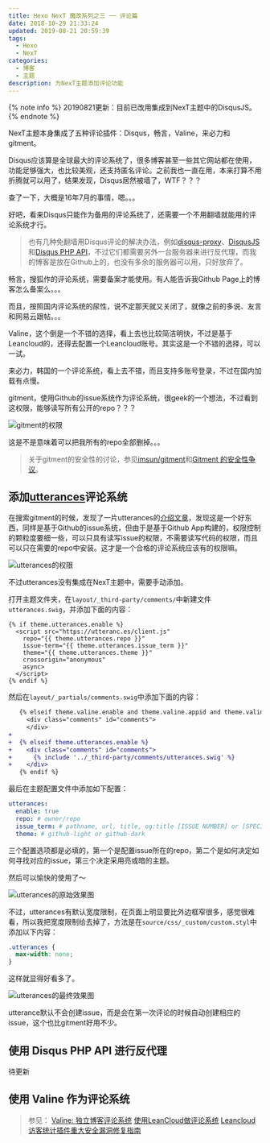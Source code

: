 ```yaml
---
title: Hexo NexT 魔改系列之三 ── 评论篇
date: 2018-10-29 21:33:24
updated: 2019-08-21 20:59:39
tags:
  - Hexo
  - NexT
categories:
  - 博客
  - 主题
description: 为NexT主题添加评论功能
---
```


{% note info %}
20190821更新：目前已改用集成到NexT主题中的DisqusJS。
{% endnote %}

NexT主题本身集成了五种评论插件：Disqus，畅言，Valine，来必力和gitment。

Disqus应该算是全球最大的评论系统了，很多博客甚至一些其它网站都在使用，功能足够强大，也比较美观，还支持匿名评论。之前我也一直在用，本来打算不用折腾就可以用了，结果发现，Disqus居然被墙了，WTF？？？

查了一下，大概是16年7月的事情，嗯。。。

好吧，看来Disqus只能作为备用的评论系统了，还需要一个不用翻墙就能用的评论系统才行。

> 也有几种免翻墙用Disqus评论的解决办法，例如[disqus-proxy][1]、[DisqusJS][2]和[Disqus PHP API][3]，不过它们都需要另外一台服务器来进行反代理，而我的博客是放在Github上的，也没有多余的服务器可以用，只好放弃了。

畅言，搜狐作的评论系统，需要备案才能使用。有人能告诉我Github Page上的博客怎么备案么。。。

而且，按照国内评论系统的尿性，说不定那天就又关闭了，就像之前的多说、友言和网易云跟帖。。。

Valine，这个倒是一个不错的选择，看上去也比较简洁明快，不过是基于Leancloud的，还得去配置一个Leancloud账号。其实这是一个不错的选择，可以一试。

来必力，韩国的一个评论系统，看上去不错，而且支持多账号登录，不过在国内加载有点慢。

gitment，使用Github的issue系统作为评论系统，很geek的一个想法，不过看到这权限，能够读写所有公开的repo？？？

![gitment的权限](https://i.loli.net/2018/10/29/5bd71ffe5a211.png)

这是不是意味着可以把我所有的repo全部删掉。。。

> 关于gitment的安全性的讨论，参见[imsun/gitment][4]和[Gitment 的安全性争议][5]。

## 添加[utterances][7]评论系统

在搜索gitment的时候，发现了一片utterances的[介绍文章][6]，发现这是一个好东西，同样是基于Github的issue系统，但由于是基于Github App构建的，权限控制的颗粒度要细一些，可以只具有读写issue的权限，不需要读写代码的权限，而且可以只在需要的repo中安装。这才是一个合格的评论系统应该有的权限嘛。

![utterances的权限](https://i.loli.net/2018/10/29/5bd723ae73cb3.png)

不过utterances没有集成在NexT主题中，需要手动添加。

打开主题文件夹，在`layout/_third-party/comments/`中新建文件`utterances.swig`，并添加下面的内容：

```twig
{% if theme.utterances.enable %}
  <script src="https://utteranc.es/client.js"
    repo="{{ theme.utterances.repo }}"
    issue-term="{{ theme.utterances.issue_term }}"
    theme="{{ theme.utterances.theme }}"
    crossorigin="anonymous"
    async>
  </script>
{% endif %}
```

然后在`layout/_partials/comments.swig`中添加下面的内容：

```patch
   {% elseif theme.valine.enable and theme.valine.appid and theme.valine.appkey %}
     <div class="comments" id="comments">
     </div>
+
+  {% elseif theme.utterances.enable %}
+    <div class="comments" id="comments">
+      {% include '../_third-party/comments/utterances.swig' %}
+    </div>
   {% endif %}
```

最后在主题配置文件中添加如下配置：

```yml
utterances:
  enable: true
  repo: # owner/repo
  issue_term: # pathname, url, title, og:title [ISSUE NUMBER] or [SPECIFIC TERM]
  theme: # github-light or github-dark
```

三个配置选项都是必填的，第一个是配置issue所在的repo，第二个是如何决定如何寻找对应的issue，第三个决定采用亮或暗的主题。

然后可以愉快的使用了～

![utterances的原始效果图](https://i.loli.net/2018/10/29/5bd72ad402e66.png)

不过，utterances有默认宽度限制，在页面上明显要比外边框窄很多，感觉很难看，所以我把宽度限制给去掉了，方法是在`source/css/_custom/custom.styl`中添加以下内容：

```css
.utterances {
  max-width: none;
}
```

这样就显得好看多了。

![utterances的最终效果图](https://i.loli.net/2018/10/29/5bd72b0093ab9.png)

utterance默认不会创建issue，而是会在第一次评论的时候自动创建相应的issue，这个也比gitment好用不少。

## 使用 Disqus PHP API 进行反代理

待更新

## 使用 Valine 作为评论系统

> 参见：
> [Valine: 独立博客评论系统][8]
> [使用LeanCloud做评论系统][9]
> [Leancloud访客统计插件重大安全漏洞修复指南][10]


[1]: https://github.com/ciqulover/disqus-proxy
[2]: https://github.com/SUkkaW/DisqusJS
[3]: https://github.com/fooleap/disqus-php-api
[4]: https://github.com/imsun/gitment#is-it-safe-to-make-my-client-secret-public
[5]: https://blog.wolfogre.com/posts/security-problem-of-gitment
[6]: http://www.xianmin.org/post/utterances-comment-system
[7]: https://utteranc.es
[8]: https://panjunwen.com/diy-a-comment-system
[9]: https://panjunwen.com/from-disqus-to-leancloud
[10]: https://leaferx.online/2018/02/11/lc-security
